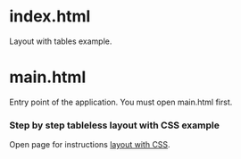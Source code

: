 # index.html
Layout with tables example.

# main.html
Entry point of the application. You must open main.html first.
### Step by step tableless layout with CSS example
Open page for instructions [layout with CSS](tabless-layout.md).

